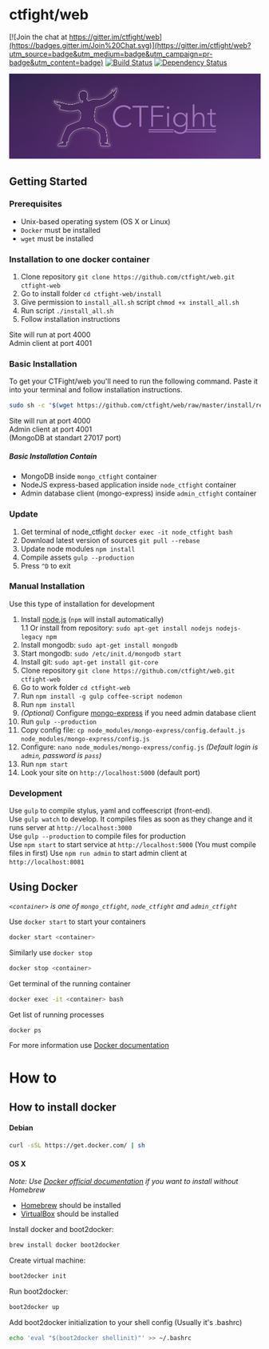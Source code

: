 # ctfight/web

[![Join the chat at https://gitter.im/ctfight/web](https://badges.gitter.im/Join%20Chat.svg)](https://gitter.im/ctfight/web?utm_source=badge&utm_medium=badge&utm_campaign=pr-badge&utm_content=badge)
[![Build Status](https://travis-ci.org/ctfight/web.svg?branch=master)](https://travis-ci.org/ctfight/web)
[![Dependency Status](https://www.versioneye.com/user/projects/55be2ae4333639000d000ac2/badge.svg?style=flat)](https://www.versioneye.com/user/projects/55be2ae4333639000d000ac2)

![](static/images/header.png)

## Getting Started
### Prerequisites
* Unix-based operating system (OS X or Linux)
* `Docker` must be installed
* `wget` must be installed

### Installation to one docker container
1. Clone repository `git clone https://github.com/ctfight/web.git ctfight-web`
2. Go to install folder `cd ctfight-web/install`
3. Give permission to `install_all.sh` script `chmod +x install_all.sh`
4. Run script `./install_all.sh`
5. Follow installation instructions

Site will run at port 4000  
Admin client at port 4001  

### Basic Installation
To get your CTFight/web you'll need to run the following command.
Paste it into your terminal and follow installation instructions.

```bash
sudo sh -c "$(wget https://github.com/ctfight/web/raw/master/install/remote_install.sh -O -)"
```

Site will run at port 4000  
Admin client at port 4001  
(MongoDB at standart 27017 port)  

##### Basic Installation Contain
* MongoDB inside `mongo_ctfight` container
* NodeJS express-based application inside `node_ctfight` container
* Admin database client (mongo-express) inside `admin_ctfight` container

### Update
1. Get terminal of node\_ctfight `docker exec -it node_ctfight bash`
2. Download latest version of sources `git pull --rebase`
3. Update node modules `npm install`
4. Compile assets `gulp --production`
5. Press `^D` to exit

### Manual Installation
Use this type of installation for development

1. Install [node.js](https://nodejs.org) (`npm` will install automatically)  
1.1 Or install from repository: `sudo apt-get install nodejs nodejs-legacy npm`
2. Install mongodb: `sudo apt-get install mongodb`
3. Start mongodb: `sudo /etc/init.d/mongodb start`
4. Install git: `sudo apt-get install git-core`
5. Clone repository `git clone https://github.com/ctfight/web.git ctfight-web`
6. Go to work folder `cd ctfight-web`
7. Run `npm install -g gulp coffee-script nodemon`
8. Run `npm install`
9. _(Optional)_ Configure [mongo-express](https://github.com/andzdroid/mongo-express) if you need admin database client
10. Run `gulp --production`
11. Copy config file: `cp node_modules/mongo-express/config.default.js node_modules/mongo-express/config.js`
12. Configure: `nano node_modules/mongo-express/config.js` _(Default login is `admin`, password is `pass`)_
13. Run `npm start`
14. Look your site on `http://localhost:5000` (default port)

### Development
Use `gulp` to compile stylus, yaml and coffeescript (front-end).  
Use `gulp watch` to develop. It compiles files as soon as they change and it runs server at `http://localhost:3000`  
Use `gulp --production` to compile files for production  
Use `npm start` to start service at `http://localhost:5000` (You must compile files in first)
Use `npm run admin` to start admin client at `http://localhost:8081`

## Using Docker
_`<container>` is one of `mongo_ctfight`, `node_ctfight` and `admin_ctfight`_

Use `docker start` to start your containers
```bash
docker start <container>
```

Similarly use `docker stop`
```bash
docker stop <container>
```

Get terminal of the running container
```bash
docker exec -it <container> bash
```

Get list of running processes
```bash
docker ps
```

For more information use [Docker documentation](https://docs.docker.com)

# How to

## How to install docker

#### Debian

```bash
curl -sSL https://get.docker.com/ | sh
```


#### OS X
_Note: Use [Docker official documentation](https://docs.docker.com/installation/mac/) if you want to install without Homebrew_
* [Homebrew](http://brew.sh) should be installed
* [VirtualBox](http://virtualbox.org) should be installed


Install docker and boot2docker:
```bash
brew install docker boot2docker
```

Create virtual machine:
```bash
boot2docker init
```

Run boot2docker:
```bash
boot2docker up
```

Add boot2docker initialization to your shell config (Usually it's .bashrc)
```bash
echo 'eval "$(boot2docker shellinit)"' >> ~/.bashrc
```
